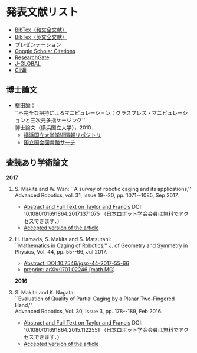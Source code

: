 # 発表文献リスト
- [BibTex（和文全文献）]()
- [BibTex（英文全文献）]()
- [プレゼンテーション](https://www.slideshare.net/SatoshiMakita)
- [Google Scholar Citations](https://scholar.google.com/citations?user=gDCcj0IAAAAJ&hl=en)
- [ResearchGate](https://www.researchgate.net/profile/Satoshi_Makita)
- [J-GLOBAL](https://jglobal.jst.go.jp/detail?JGLOBAL_ID=200901046113854551)
- [CiNii](https://ci.nii.ac.jp/nrid/9000001492983)

## 博士論文
- 槇田諭：  
``不完全な把持によるマニピュレーション：グラスプレス・マニピュレーションと三次元多指ケージング''  
博士論文（横浜国立大学），2010．
  * [横浜国立大学学術情報リポジトリ](http://hdl.handle.net/10131/7266)
  * [国立国会図書館サーチ](https://iss.ndl.go.jp/books/R100000002-I000011035521-00)

## 査読あり学術論文
**2017**
1. S. Makita and W. Wan:  ``A survey of robotic caging and its applications,''  
    Advanced Robotics, vol. 31, issue 19--20, pp. 1071--1085, Sep 2017. 
    * [Abstract and Full Text on Taylor and Francis](https://doi.org/10.1080/01691864.2017.1371075) DOI: 10.1080/01691864.2017.1371075 （日本ロボット学会会員は無料でアクセスできます．）
    * [Accepted version of the article]() 
1.  H. Hamada, S. Makita and S. Matsutani:  
    ``Mathematics in Caging of Robotics,'' 
    J. of Geometry and Symmetry in Physics, Vol. 44, pp. 55--66, Jul 2017.
    * [Abstract: DOI:10.7546/jgsp-44-2017-55-66](https://www.emis.de/journals/JGSP/jgsp_files/vol44/Hamada_Abs.pdf) 
    * [preprint: arXiv:1701.02246 [math.MG]](https://arxiv.org/abs/1701.02246)
  
    **2016**
1. S. Makita and K. Nagata:  
    ``Evaluation of Quality of Partial Caging by a Planar Two-Fingered Hand,''  
    Advanced Robotics, Vol. 30, Issue 3, pp. 178--189, Feb 2016.
    * [Abstract and Full Text on Taylor and Francis](https://doi.org/10.1080/01691864.2015.1122551) DOI: 10.1080/01691864.2015.1122551 （日本ロボット学会会員は無料でアクセスできます．）
    * [Accepted version of the article]()
